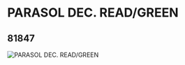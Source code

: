 # PARASOL DEC. READ/GREEN
## 81847
![PARASOL DEC. READ/GREEN](https://lc-www-live-s.legocdn.com/media/bricks/5/2/81847.jpg)